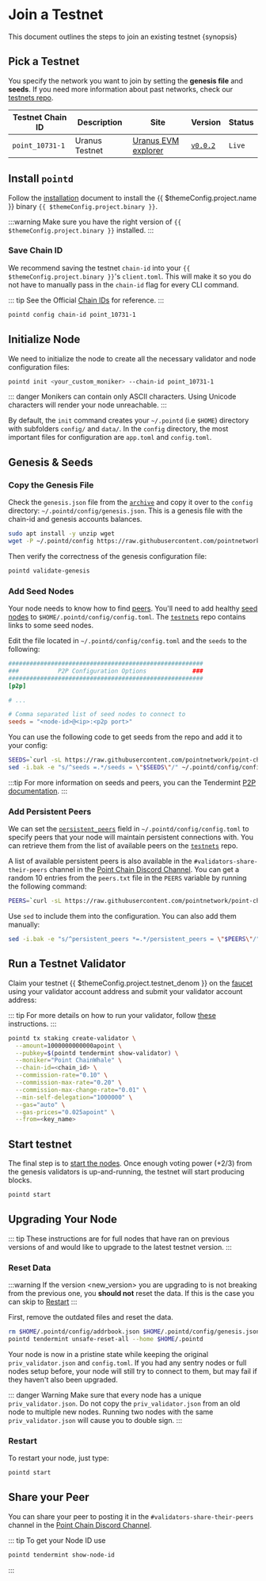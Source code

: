 <!--
order: 4
-->

# Join a Testnet

This document outlines the steps to join an existing testnet {synopsis}

## Pick a Testnet

You specify the network you want to join by setting the **genesis file** and **seeds**. If you need more information about past networks, check our [testnets repo](https://github.com/tharsis/testnets).

| Testnet Chain ID | Description                       | Site                                                                | Version                                             | Status  |
|------------------|-----------------------------------|---------------------------------------------------------------------|-----------------------------------------------------| ------- |
| `point_10731-1`  | Uranus Testnet                    | [Uranus EVM explorer](http://explorer-xnet-triton.point.space:4001) | [`v0.0.2`](https://github.com/pointnetwork/point-chain/releases/tag/v0.0.2) | `Live` |

## Install `pointd`

Follow the [installation](./quickstart/installation.md) document to install the {{ $themeConfig.project.name }} binary `{{ $themeConfig.project.binary }}`.

:::warning
Make sure you have the right version of `{{ $themeConfig.project.binary }}` installed.
:::

### Save Chain ID

We recommend saving the testnet `chain-id` into your `{{ $themeConfig.project.binary }}`'s `client.toml`. This will make it so you do not have to manually pass in the `chain-id` flag for every CLI command.

::: tip
See the Official [Chain IDs](./../users/technical_concepts/chain_id.md#official-chain-ids) for reference.
:::

```bash
pointd config chain-id point_10731-1
```

## Initialize Node

We need to initialize the node to create all the necessary validator and node configuration files:

```bash
pointd init <your_custom_moniker> --chain-id point_10731-1
```

::: danger
Monikers can contain only ASCII characters. Using Unicode characters will render your node unreachable.
:::

By default, the `init` command creates your `~/.pointd` (i.e `$HOME`) directory with subfolders `config/` and `data/`.
In the `config` directory, the most important files for configuration are `app.toml` and `config.toml`.

## Genesis & Seeds

### Copy the Genesis File

Check the `genesis.json` file from the [`archive`](https://raw.githubusercontent.com/pointnetwork/point-chain-config/main/testnet-xNet-Uranus-1/genesis.json) and copy it over to the `config` directory: `~/.pointd/config/genesis.json`. This is a genesis file with the chain-id and genesis accounts balances.

```bash
sudo apt install -y unzip wget
wget -P ~/.pointd/config https://raw.githubusercontent.com/pointnetwork/point-chain-config/main/testnet-xNet-Uranus-1/genesis.json
```

Then verify the correctness of the genesis configuration file:

```bash
pointd validate-genesis
```

### Add Seed Nodes

Your node needs to know how to find [peers](https://docs.tendermint.com/master/tendermint-core/using-tendermint.html#peers). You'll need to add healthy [seed nodes](https://docs.tendermint.com/master/tendermint-core/using-tendermint.html#seed) to `$HOME/.pointd/config/config.toml`. The [`testnets`](https://github.com/tharsis/testnets) repo contains links to some seed nodes.

Edit the file located in `~/.pointd/config/config.toml` and the `seeds` to the following:

```toml
#######################################################
###           P2P Configuration Options             ###
#######################################################
[p2p]

# ...

# Comma separated list of seed nodes to connect to
seeds = "<node-id>@<ip>:<p2p port>"
```

You can use the following code to get seeds from the repo and add it to your config:

```bash
SEEDS=`curl -sL https://raw.githubusercontent.com/pointnetwork/point-chain-config/main/testnet-xNet-Uranus-1/seeds.txt | awk '{print $1}' | paste -s -d, -`
sed -i.bak -e "s/^seeds =.*/seeds = \"$SEEDS\"/" ~/.pointd/config/config.toml
```

:::tip
For more information on seeds and peers, you can the Tendermint [P2P documentation](https://docs.tendermint.com/master/spec/p2p/peer.html).
:::

### Add Persistent Peers

We can set the [`persistent_peers`](https://docs.tendermint.com/master/tendermint-core/using-tendermint.html#persistent-peer) field in `~/.pointd/config/config.toml` to specify peers that your node will maintain persistent connections with. You can retrieve them from the list of
available peers on the [`testnets`](https://github.com/tharsis/testnets) repo.

A list of available persistent peers is also available in the `#validators-share-their-peers` channel in the [Point Chain Discord Channel](https://discord.com/channels/846042910536237097/1022073517149265960). You can get a random 10 entries from the `peers.txt` file in the `PEERS` variable by running the following command:

```bash
PEERS=`curl -sL https://raw.githubusercontent.com/pointnetwork/point-chain-config/main/testnet-xNet-Uranus-1/seeds.txt | sort -R | head -n 10 | awk '{print $1}' | paste -s -d, -`
```

Use `sed` to include them into the configuration. You can also add them manually:

```bash
sed -i.bak -e "s/^persistent_peers *=.*/persistent_peers = \"$PEERS\"/" ~/.pointd/config/config.toml
```

## Run a Testnet Validator

Claim your testnet {{ $themeConfig.project.testnet_denom }} on the [faucet](./../developers/testnet/faucet.md) using your validator account address and submit your validator account address:

::: tip
For more details on how to run your validator, follow [these](./setup/run_validator.md) instructions.
:::

```bash
pointd tx staking create-validator \
  --amount=1000000000000apoint \
  --pubkey=$(pointd tendermint show-validator) \
  --moniker="Point ChainWhale" \
  --chain-id=<chain_id> \
  --commission-rate="0.10" \
  --commission-max-rate="0.20" \
  --commission-max-change-rate="0.01" \
  --min-self-delegation="1000000" \
  --gas="auto" \
  --gas-prices="0.025apoint" \
  --from=<key_name>
```

## Start testnet

The final step is to [start the nodes](./quickstart/run_node.md#start-node). Once enough voting power (+2/3) from the genesis validators is up-and-running, the testnet will start producing blocks.

```bash
pointd start
```

## Upgrading Your Node

::: tip
These instructions are for full nodes that have ran on previous versions of and would like to upgrade to the latest testnet version.
:::

### Reset Data

:::warning
If the version <new_version> you are upgrading to is not breaking from the previous one, you **should not** reset the data. If this is the case you can skip to [Restart](#restart)
:::

First, remove the outdated files and reset the data.

```bash
rm $HOME/.pointd/config/addrbook.json $HOME/.pointd/config/genesis.json
pointd tendermint unsafe-reset-all --home $HOME/.pointd
```

Your node is now in a pristine state while keeping the original `priv_validator.json` and `config.toml`. If you had any sentry nodes or full nodes setup before,
your node will still try to connect to them, but may fail if they haven't also
been upgraded.

::: danger Warning
Make sure that every node has a unique `priv_validator.json`. Do not copy the `priv_validator.json` from an old node to multiple new nodes. Running two nodes with the same `priv_validator.json` will cause you to double sign.
:::

### Restart

To restart your node, just type:

```bash
pointd start
```

## Share your Peer

You can share your peer to posting it in the `#validators-share-their-peers` channel in the [Point Chain Discord Channel](https://discord.com/channels/846042910536237097/1022073517149265960).

::: tip
To get your Node ID use

```bash
pointd tendermint show-node-id
```

:::
